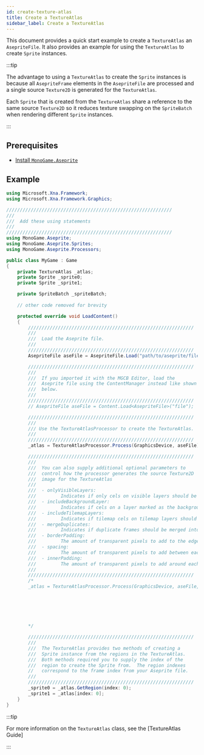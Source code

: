 ```yaml
---
id: create-texture-atlas
title: Create a TextureAtlas
sidebar_label: Create a TextureAtlas
---
```


This document provides a quick start example to create a `TextureAtlas` an `AsepriteFile`.  It also provides an example for using the `TextureAtlas` to create `Sprite` instances.

:::tip

The advantage to using a `TextureAtlas` to create the `Sprite` instances is because all `AsepriteFrame` elements in the `AsepriteFile` are processed and a single source `Texture2D` is generated for the `TextureAtlas`.

Each `Sprite` that is created from the `TextureAtlas` share a reference to the same source `Texture2D` so it reduces texture swapping on the `SpriteBatch` when rendering different `Sprite` instances.

:::

## Prerequisites
* [Install `MonoGame.Aseprite`](./installation)

## Example

```csharp
using Microsoft.Xna.Framework;
using Microsoft.Xna.Framework.Graphics;

/////////////////////////////////////////////////////////////
///
///  Add these using statements
///
/////////////////////////////////////////////////////////////
using MonoGame.Aseprite;
using MonoGame.Aseprite.Sprites;
using MonoGame.Aseprite.Processors;

public class MyGame : Game
{
    private TextureAtlas _atlas;
    private Sprite _sprite0;
    private Sprite _sprite1;

    private SpriteBatch _spriteBatch;
    
    // other code removed for brevity 

    protected override void LoadContent()
    {
        /////////////////////////////////////////////////////////////
        ///
        ///  Load the Aseprite file.
        ///
        /////////////////////////////////////////////////////////////
        AsepriteFile aseFile = AsepriteFile.Load("path/to/aseprite/file.aseprite");

        /////////////////////////////////////////////////////////////
        ///
        ///  If you imported it with the MGCB Editor, load the
        ///  Aseprite file using the ContentManager instead like shown
        ///  below.
        ///
        /////////////////////////////////////////////////////////////
        // AsepriteFile aseFile = Content.Load<AsepriteFile>("file");        

        /////////////////////////////////////////////////////////////
        ///
        /// Use the TextureAtlasProcessor to create the TextureAtlas.  
        ///
        /////////////////////////////////////////////////////////////
        _atlas = TextureAtlasProcessor.Process(GraphicsDevice, aseFile);

        /////////////////////////////////////////////////////////////
        ///
        ///  You can also supply additional optional parameters to 
        ///  control how the processor generates the source Texture2D
        ///  image for the TextureAtlas
        ///
        ///  - onlyVisibleLayers: 
        ///         Indicates if only cels on visible layers should be included.
        ///  - includeBackgroundLayer: 
        ///         Indicates if cels on a layer marked as the background layer should be included.
        ///  - includeTilemapLayers: 
        ///         Indicates if tilemap cels on tilemap layers should be included.
        ///  - mergeDuplicates:
        ///         Indicates if duplicate frames should be merged into one for the source image.
        ///  - borderPadding:
        ///         The amount of transparent pixels to add to the edge of the generated source image.
        ///  - spacing:
        ///         The amount of transparent pixels to add between each frame in the generated source image.
        ///  - innerPadding:
        ///         The amount of transparent pixels to add around each frame in the generated source image.
        ///
        /////////////////////////////////////////////////////////////
        /*
        _atlas = TextureAtlasProcessor.Process(GraphicsDevice, aseFile, onlyVisibleLayers: true,
                                                                        includeBackgroundLayer: false,
                                                                        includeTilemapLayers: true,
                                                                        mergeDuplicates: true,
                                                                        borderPadding: 0,
                                                                        spacing: 0,
                                                                        innerPadding: 0);
        */

        /////////////////////////////////////////////////////////////
        ///
        ///  The TextureAtlas provides two methods of creating a 
        ///  Sprite instance from the regions in the TextureAtlas.
        ///  Both methods required you to supply the index of the
        ///  region to create the Sprite from.  The region indexes
        //   correspond to the frame index from your Aseprite file.
        ///
        /////////////////////////////////////////////////////////////
        _sprite0 = _atlas.GetRegion(index: 0);
        _sprite1 = _atlas[index: 0];
    }
}
```

:::tip

For more information on the `TextureAtlas` class, see the [TextureAtlas Guide]

:::